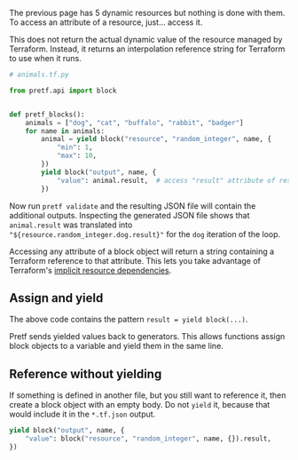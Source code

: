 The previous page has 5 dynamic resources but nothing is done with them. To access an attribute of a resource, just... access it.

This does not return the actual dynamic value of the resource managed by Terraform. Instead, it returns an interpolation reference string for Terraform to use when it runs.

```python
# animals.tf.py

from pretf.api import block


def pretf_blocks():
    animals = ["dog", "cat", "buffalo", "rabbit", "badger"]
    for name in animals:
        animal = yield block("resource", "random_integer", name, {
            "min": 1,
            "max": 10,
        })
        yield block("output", name, {
            "value": animal.result,  # access "result" attribute of resource
        })
```

Now run `pretf validate` and the resulting JSON file will contain the additional outputs. Inspecting the generated JSON file shows that `animal.result` was translated into `"${resource.random_integer.dog.result}"` for the `dog` iteration of the loop.

Accessing any attribute of a block object will return a string containing a Terraform reference to that attribute. This lets you take advantage of Terraform's [implicit resource dependencies](https://learn.hashicorp.com/terraform/getting-started/dependencies.html).

## Assign and yield

The above code contains the pattern `result = yield block(...)`.

Pretf sends yielded values back to generators. This allows functions assign block objects to a variable and yield them in the same line.

## Reference without yielding

If something is defined in another file, but you still want to reference it, then create a block object with an empty body. Do not `yield` it, because that would include it in the `*.tf.json` output.

```python
yield block("output", name, {
    "value": block("resource", "random_integer", name, {}).result,
})
```
